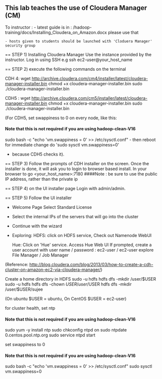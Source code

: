This lab teaches the use of Cloudera Manager (CM)
----
To instructor :
    - latest guide is in : /hadoop-training/docs/Installing_Cloudera_on_Amazon.docx
      please use that

    - hosts given to students should be launched with 'Cloduera Manager' security group

== STEP 1)  Installing Cloudera Manager
 Use the instance provided by the instructor. Log in using SSH
 e.g
    ssh ec2-user@your_host_name

== STEP 2) execute the following commands on the terminal

CDH 4:
wget http://archive.cloudera.com/cm4/installer/latest/cloudera-manager-installer.bin
chmod +x cloudera-manager-installer.bin
sudo ./cloudera-manager-installer.bin

CDH5 :
wget http://archive.cloudera.com/cm5/installer/latest/cloudera-manager-installer.bin
chmod +x cloudera-manager-installer.bin
sudo ./cloudera-manager-installer.bin

(For CDH5, set swappiness to 0 on every node, like this:
#### Note that this is not required if you are using hadoop-clean-V16
sudo bash -c "echo 'vm.swappiness = 0' >> /etc/sysctl.conf" - then reboot
for immediate change do 'sudo sysctl vm.swappiness=0'
- because CDH5 checks it).

== STEP 3)
Follow the prompts of CDH installer on the screen.  Once the installer is done, it will ask you to login to browser based install.
In your browser to go  <your_host_name>:7180
####Note : be sure to use the public IP address, rather than the private ip


== STEP 4) on the UI installer page
    Login with admin/admin.

== STEP 5) Follow the UI installer

- Welcome Page
      Select Standard License

- Select the internal IPs of the servers that will go into the cluster

- Continue with the wizard

- Exploring:
    HDFS:
    click on HDFS service,  Check out Namenode WebUI

    Hue:
    Click on 'Hue' service.  Access Hue Web UI
    If prompted, create a user account with user name / password : ec2-user / ec2-user
    explore File Manager / Job Manager

(Reference: http://blog.cloudera.com/blog/2013/03/how-to-create-a-cdh-cluster-on-amazon-ec2-via-cloudera-manager/)

Create a home directory in HDFS
    sudo -u hdfs   hdfs dfs -mkdir   /user/$USER
    sudo -u hdfs  hdfs dfs -chown $USER /user/$USER
    hdfs dfs -mkdir  /user/$USER/sujee

(On ubuntu $USER = ubuntu,  On CentOS $USER = ec2-user)

for cluster health, set ntp
#### Note that this is not required if you are using hadoop-clean-V16
sudo yum -y install ntp
sudo chkconfig ntpd on
sudo ntpdate 0.centos.pool.ntp.org
sudo service ntpd start

set swappiness to 0
#### Note that this is not required if you are using hadoop-clean-V16
sudo bash -c "echo 'vm.swappiness = 0' >> /etc/sysctl.conf"
sudo sysctl vm.swappiness=0

